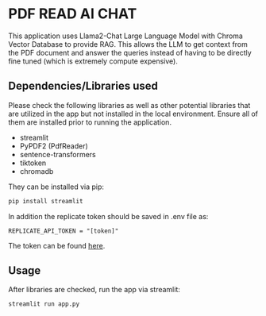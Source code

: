 # PDF READ AI CHAT

This application uses Llama2-Chat Large Language Model with Chroma Vector Database to provide RAG. This allows the LLM to get context from the PDF document and answer the queries instead of having to be directly fine tuned (which is extremely compute expensive).


## Dependencies/Libraries used

Please check the following libraries as well as other potential libraries that are utilized in the app but not installed in the local environment. Ensure all of them are installed prior to running the application.

- streamlit
- PyPDF2 (PdfReader)
- sentence-transformers
- tiktoken
- chromadb

They can be installed via pip:
```bash
pip install streamlit
```
In addition the replicate token should be saved in .env file as:
```
REPLICATE_API_TOKEN = "[token]"
```
The token can be found [here](https://replicate.com/docs/guides/push-a-model).

## Usage

After libraries are checked, run the app via streamlit:
```bash
streamlit run app.py
```
